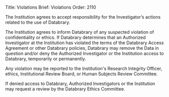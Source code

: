 Title: Violations
Brief: Violations
Order: 2110

The Institution agrees to accept responsibility for the Investigator’s actions related to the use of Databrary. 

The Institution agrees to inform Databrary of any suspected violation of confidentiality or ethics. If Databrary determines that an Authorized Investigator at the Institution has violated the terms of the Databrary Access Agreement or other Databrary policies, Databrary may remove the Data in question and/or deny the Authorized Investigator or the Institution access to Databrary, temporarily or permanently. 

Any violation may be reported to the Institution's Research Integrity Officer, ethics, Institutional Review Board, or Human Subjects Review Committee. 

If denied access to Databrary, Authorized Investigators or the Institution may request a review by the Databrary Ethics Committee.